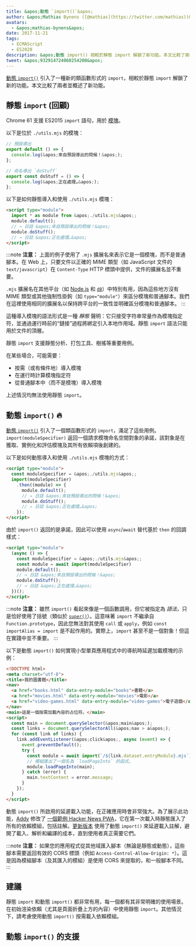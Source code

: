 ```yaml
---
title: &apos;動態 `import()`&apos;
author: &apos;Mathias Bynens ([@mathias](https://twitter.com/mathias))&apos;
avatars:
  - &apos;mathias-bynens&apos;
date: 2017-11-21
tags:
  - ECMAScript
  - ES2020
description: &apos;動態 import() 相較於靜態 import 解鎖了新功能。本文比較了兩者並概述了新功能。&apos;
tweet: &apos;932914724060254208&apos;
---
```

[動態 `import()`](https://github.com/tc39/proposal-dynamic-import) 引入了一種新的類函數形式的 `import`，相較於靜態 `import` 解鎖了新的功能。本文比較了兩者並概述了新功能。

<!--truncate-->
## 靜態 `import` (回顧)

Chrome 61 支援 ES2015 `import` 語句，用於 [模塊](/features/modules)。

以下是位於 `./utils.mjs` 的模塊：

```js
// 預設導出
export default () => {
  console.log(&apos;來自預設導出的問候！&apos;);
};

// 命名導出 `doStuff`
export const doStuff = () => {
  console.log(&apos;正在處理…&apos;);
};
```

以下是如何靜態導入和使用 `./utils.mjs` 模塊：

```html
<script type="module">
  import * as module from &apos;./utils.mjs&apos;;
  module.default();
  // → 日誌 &apos;來自預設導出的問候！&apos;
  module.doStuff();
  // → 日誌 &apos;正在處理…&apos;
</script>
```

:::note
**注意：** 上面的例子使用了 `.mjs` 擴展名來表示它是一個模塊，而不是普通腳本。在 Web 上，只要文件以正確的 MIME 類型（如 JavaScript 文件的 `text/javascript`）在 `Content-Type` HTTP 標頭中提供，文件的擴展名並不重要。

`.mjs` 擴展名在其他平台（如 [Node.js](https://nodejs.org/api/esm.html#esm_enabling) 和 [`d8`](/docs/d8)）中特別有用，因為這些地方沒有 MIME 類型或其他強制性掛鉤（如 `type="module"`）來區分模塊和普通腳本。我們在這裡使用相同的擴展名以保持跨平台的一致性並明確區分模塊和普通腳本。
:::

這種導入模塊的語法形式是一種 *靜態* 聲明：它只接受字符串常量作為模塊指定符，並通過運行時前的“鏈接”過程將綁定引入本地作用域。靜態 `import` 語法只能用於文件的頂層。

靜態 `import` 支援靜態分析、打包工具、樹搖等重要用例。

在某些場合，可能需要：

- 按需（或有條件地）導入模塊
- 在運行時計算模塊指定符
- 從普通腳本中（而不是模塊）導入模塊

上述情況均無法使用靜態 `import`。

## 動態 `import()` 🔥

[動態 `import()`](https://github.com/tc39/proposal-dynamic-import) 引入了一個類函數形式的 `import`，滿足了這些用例。`import(moduleSpecifier)` 返回一個請求模塊命名空間對象的承諾，該對象是在獲取、實例化和評估模塊及其所有依賴項後創建的。

以下是如何動態導入和使用 `./utils.mjs` 模塊的方式：

```html
<script type="module">
  const moduleSpecifier = &apos;./utils.mjs&apos;;
  import(moduleSpecifier)
    .then((module) => {
      module.default();
      // → 日誌 &apos;來自預設導出的問候！&apos;
      module.doStuff();
      // → 日誌 &apos;正在處理…&apos;
    });
</script>
```

由於 `import()` 返回的是承諾，因此可以使用 `async`/`await` 替代基於 `then` 的回調樣式：

```html
<script type="module">
  (async () => {
    const moduleSpecifier = &apos;./utils.mjs&apos;;
    const module = await import(moduleSpecifier)
    module.default();
    // → 日誌 &apos;來自預設導出的問候！&apos;
    module.doStuff();
    // → 日誌 &apos;正在處理…&apos;
  })();
</script>
```

:::note
**注意：** 雖然 `import()` 看起來像是一個函數調用，但它被指定為 *語法*，只是恰好使用了括號（類似於 [`super()`](https://developer.mozilla.org/en-US/docs/Web/JavaScript/Reference/Operators/super)）。這意味著 `import` 不繼承自 `Function.prototype`，因此您無法對其使用 `call` 或 `apply`，例如 `const importAlias = import` 是不起作用的。實際上，`import` 甚至不是一個對象！但這在實踐中並不重要。
:::

以下是動態 `import()` 如何實現小型單頁應用程式中的導航時延遲加載模塊的示例：

```html
<!DOCTYPE html>
<meta charset="utf-8">
<title>我的圖書館</title>
<nav>
  <a href="books.html" data-entry-module="books">書籍</a>
  <a href="movies.html" data-entry-module="movies">電影</a>
  <a href="video-games.html" data-entry-module="video-games">電子遊戲</a>
</nav>
<main>這是一個按需加載內容的占位符。</main>
<script>
  const main = document.querySelector(&apos;main&apos;);
  const links = document.querySelectorAll(&apos;nav > a&apos;);
  for (const link of links) {
    link.addEventListener(&apos;click&apos;, async (event) => {
      event.preventDefault();
      try {
        const module = await import(`/${link.dataset.entryModule}.mjs`);
        // 模組匯出了一個名為 `loadPageInto` 的函式。
        module.loadPageInto(main);
      } catch (error) {
        main.textContent = error.message;
      }
    });
  }
</script>
```

動態 `import()` 所啟用的延遲載入功能，在正確應用時會非常強大。為了展示此功能，[Addy](https://twitter.com/addyosmani) 修改了 [一個範例 Hacker News PWA](https://hnpwa-vanilla.firebaseapp.com/)，它在第一次載入時靜態匯入了所有的依賴模組，包括註解。[更新版本](https://dynamic-import.firebaseapp.com/) 使用了動態 `import()` 來延遲載入註解，避開了載入、解析和編譯的成本，直到使用者真正需要它們。

:::note
**注意：** 如果您的應用程式從其他域匯入腳本（無論是靜態或動態），這些腳本需要返回有效的 CORS 標頭（例如 `Access-Control-Allow-Origin: *`）。這是因為模組腳本（及其匯入的模組）是使用 CORS 來提取的，和一般腳本不同。
:::

## 建議

靜態 `import` 和動態 `import()` 都非常有用，每一個都有其非常明確的使用場景。在初始渲染依賴（尤其是頁面折疊上方的內容）中使用靜態 `import`。其他情況下，請考慮使用動態 `import()` 按需載入依賴模組。

## 動態 `import()` 的支援

<feature-support chrome="63"
                 firefox="67"
                 safari="11.1"
                 nodejs="13.2 https://nodejs.medium.com/announcing-core-node-js-support-for-ecmascript-modules-c5d6dc29b663"
                 babel="yes https://babeljs.io/docs/en/babel-plugin-syntax-dynamic-import"></feature-support>
